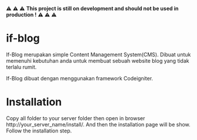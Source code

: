 :warning: :warning: :warning: **This project is still on development and should not be used in production !** :warning: :warning: :warning:

# if-blog
If-Blog merupakan simple Content Management System(CMS). Dibuat untuk memenuhi kebutuhan anda untuk membuat sebuah website blog yang tidak terlalu rumit. 

If-Blog dibuat dengan menggunakan framework Codeigniter.

# Installation
Copy all folder to your server folder then open in browser http://your_server_name/install/. And then the installation page will be show. Follow the installation step.